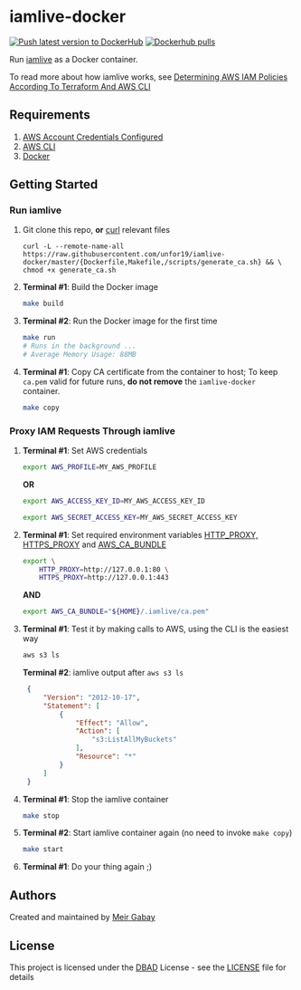 # iamlive-docker

[![Push latest version to DockerHub](https://github.com/unfor19/iamlive-docker/actions/workflows/release.yml/badge.svg)](https://github.com/unfor19/iamlive-docker/actions/workflows/release.yml) [![Dockerhub pulls](https://img.shields.io/docker/pulls/unfor19/iamlive-docker)](https://hub.docker.com/r/unfor19/iamlive-docker)


Run [iamlive](https://github.com/iann0036/iamlive) as a Docker container.

To read more about how iamlive works, see [Determining AWS IAM Policies According To Terraform And AWS CLI
](https://meirg.co.il/2021/04/23/determining-aws-iam-policies-according-to-terraform-and-aws-cli/)

## Requirements

1. [AWS Account Credentials Configured](https://docs.aws.amazon.com/cli/latest/userguide/cli-chap-configure.html)
1. [AWS CLI](https://docs.aws.amazon.com/cli/latest/userguide/getting-started-install.html)
1. [Docker](https://docs.docker.com/get-docker/)

## Getting Started

### Run iamlive

1. Git clone this repo, **or** [curl](https://curl.se/) relevant files
   ```
   curl -L --remote-name-all https://raw.githubusercontent.com/unfor19/iamlive-docker/master/{Dockerfile,Makefile,/scripts/generate_ca.sh} && \
   chmod +x generate_ca.sh
   ```
2. **Terminal #1**: Build the Docker image
   ```bash
   make build
   ```
3. **Terminal #2**: Run the Docker image for the first time
    ```bash
    make run
    # Runs in the background ...
    # Average Memory Usage: 88MB
    ```
4. **Terminal #1**: Copy CA certificate from the container to host; To keep `ca.pem` valid for future runs, **do not remove** the `iamlive-docker` container.
    ```bash
    make copy
    ```

### Proxy IAM Requests Through iamlive

1. **Terminal #1**: Set AWS credentials
    ```bash
    export AWS_PROFILE=MY_AWS_PROFILE
    ```

    **OR**
    ```bash
    export AWS_ACCESS_KEY_ID=MY_AWS_ACCESS_KEY_ID
    ```
    ```bash
    export AWS_SECRET_ACCESS_KEY=MY_AWS_SECRET_ACCESS_KEY
    ```
1. **Terminal #1**: Set required environment variables [HTTP_PROXY, HTTPS_PROXY](https://docs.aws.amazon.com/cli/latest/userguide/cli-configure-proxy.html) and [AWS_CA_BUNDLE](https://docs.aws.amazon.com/cli/latest/userguide/cli-configure-envvars.html#envvars-list)
    ```bash
    export \
        HTTP_PROXY=http://127.0.0.1:80 \
        HTTPS_PROXY=http://127.0.0.1:443
    ```
    
    **AND**

    ```bash
    export AWS_CA_BUNDLE="${HOME}/.iamlive/ca.pem"
    ```
1. **Terminal #1**: Test it by making calls to AWS, using the CLI is the easiest way
   ```bash
   aws s3 ls
   ```

   **Terminal #2**: iamlive output after `aws s3 ls`
   ```json
    {
        "Version": "2012-10-17",
        "Statement": [
            {
                "Effect": "Allow",
                "Action": [
                    "s3:ListAllMyBuckets"
                ],
                "Resource": "*"
            }
        ]
    }   
   ```
1. **Terminal #1**: Stop the iamlive container
   ```bash
   make stop
   ```
1. **Terminal #2**: Start iamlive container again (no need to invoke `make copy`)
   ```bash
   make start
   ```
1.  **Terminal #1**: Do your thing again ;)
## Authors

Created and maintained by [Meir Gabay](https://github.com/unfor19)

## License

This project is licensed under the [DBAD](https://dbad-license.org/) License - see the [LICENSE](https://github.com/unfor19/iamlive-docker/blob/master/LICENSE) file for details
